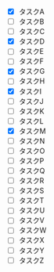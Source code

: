 - [x] タスクA
- [ ] タスクB
- [ ] タスクC
- [x] タスクD
- [ ] タスクE
- [ ] タスクF
- [x] タスクG
- [ ] タスクH
- [x] タスクI
- [ ] タスクJ
- [ ] タスクK
- [ ] タスクL
- [x] タスクM
- [ ] タスクN
- [ ] タスクO
- [ ] タスクP
- [ ] タスクQ
- [ ] タスクR
- [ ] タスクS
- [ ] タスクT
- [ ] タスクU
- [ ] タスクV
- [ ] タスクW
- [ ] タスクX
- [ ] タスクY
- [ ] タスクZ

